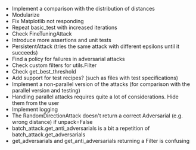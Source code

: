 * Implement a comparison with the distribution of distances
* Modularize
* Fix Matplotlib not responding
* Repeat basic_test with increased iterations
* Check FineTuningAttack
* Introduce more assertions and unit tests
* PersistentAttack (tries the same attack with different epsilons until it succeeds)
* Find a policy for failures in adversarial attacks
* Check custom filters for utils.Filter
* Check get_best_threshold
* Add support for test recipes? (such as files with test specifications)
* Implement a non-parallel version of the attacks (for comparison with the parallel version and testing)
* Handling parallel attacks requires quite a lot of considerations. Hide them from the user
* Implement logging
* The RandomDirectionAttack doesn't return a correct Adversarial (e.g. wrong distance) if unpack=False
* batch_attack.get_anti_adversarials is a bit a repetition of batch_attack.get_adversarials
* get_adversarials and get_anti_adversarials returning a Filter is confusing
